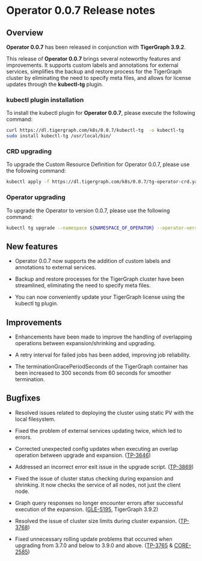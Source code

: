 # Operator 0.0.7 Release notes

## Overview

**Operator 0.0.7** has been released in conjunction with **TigerGraph 3.9.2**.

This release of **Operator 0.0.7** brings several noteworthy features and improvements. It supports custom labels and annotations for external services, simplifies the backup and restore process for the TigerGraph cluster by eliminating the need to specify meta files, and allows for license updates through the **kubectl-tg** plugin.

### kubectl plugin installation

To install the kubectl plugin for **Operator 0.0.7**, please execute the following command:

```bash
curl https://dl.tigergraph.com/k8s/0.0.7/kubectl-tg  -o kubectl-tg
sudo install kubectl-tg /usr/local/bin/
```

### CRD upgrading

To upgrade the Custom Resource Definition for Operator 0.0.7, please use the following command:

```bash
kubectl apply -f https://dl.tigergraph.com/k8s/0.0.7/tg-operator-crd.yaml
```

### Operator upgrading

To upgrade the Operator to version 0.0.7, please use the following command:

```bash
kubectl tg upgrade --namespace ${NAMESPACE_OF_OPERATOR} --operator-version 0.0.7
```

## New features

- Operator 0.0.7 now supports the addition of custom labels and annotations to external services.

- Backup and restore processes for the TigerGraph cluster have been streamlined, eliminating the need to specify meta files.

- You can now conveniently update your TigerGraph license using the kubectl tg plugin.

## Improvements

- Enhancements have been made to improve the handling of overlapping operations between expansion/shrinking and upgrading.

- A retry interval for failed jobs has been added, improving job reliability.

- The terminationGracePeriodSeconds of the TigerGraph container has been increased to 300 seconds from 60 seconds for smoother termination.

## Bugfixes

- Resolved issues related to deploying the cluster using static PV with the local filesystem.

- Fixed the problem of external services updating twice, which led to errors.

- Corrected unexpected config updates when executing an overlap operation between upgrade and expansion. ([TP-3646](https://graphsql.atlassian.net/browse/TP-3646))

- Addressed an incorrect error exit issue in the upgrade script. ([TP-3869](https://graphsql.atlassian.net/browse/TP-3869))

- Fixed the issue of cluster status checking during expansion and shrinking. It now checks the service of all nodes, not just the client node.

- Graph query responses no longer encounter errors after successful execution of the expansion. ([GLE-5195](https://graphsql.atlassian.net/jira/software/c/projects/GLE/issues/GLE-5195), TigerGraph 3.9.2)

- Resolved the issue of cluster size limits during cluster expansion. ([TP-3768](https://graphsql.atlassian.net/browse/TP-3768))

- Fixed unnecessary rolling update problems that occurred when upgrading from 3.7.0 and below to 3.9.0 and above. ([TP-3765](https://graphsql.atlassian.net/browse/TP-3765) & [CORE-2585](https://graphsql.atlassian.net/browse/CORE-2585))
